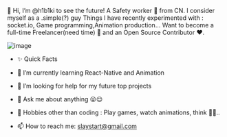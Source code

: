 👋 Hi, I’m @h1b1ki
to see the future!
A Safety worker 🚀 from CN. I consider myself as a .simple(?) guy
Things I have recently experimented with : socket.io, Game programming,Animation production...
Want to become a full-time Freelancer(need time) 💸 and an Open Source Contributor ❤️.

![image](https://user-images.githubusercontent.com/65580366/124146804-b4fd3080-dac0-11eb-9333-5a5f108ed10d.png)

- ✨ Quick Facts                                                                       
- 🌱 I’m currently learning React-Native and Animation                               
- 🤔 I’m looking for help for my future top projects 

- 💬 Ask me about anything 😜😌

- 🎿 Hobbies other than coding : Play games, watch animations, think 🤔🤖..

- 📫 How to reach me: [slaystart@gmail.com](mailto:slaystart@gmail.com)
<!---
hibiki-sama/hibiki-sama is a ✨ special ✨ repository because its `README.md` (this file) appears on your GitHub profile.
You can click the Preview link to take a look at your changes.
--->
